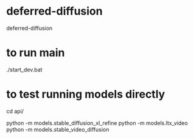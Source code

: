 # deferred-diffusion

deferred-diffusion

# to run main

./start_dev.bat

# to test running models directly

cd api/

python -m models.stable_diffusion_xl_refine
python -m models.ltx_video
python -m models.stable_video_diffusion
